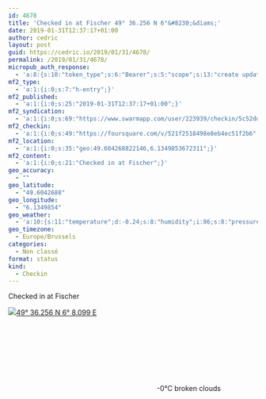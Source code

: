 ```yaml
---
id: 4678
title: 'Checked in at Fischer 49° 36.256 N 6°&#8230;&diams;'
date: 2019-01-31T12:37:17+01:00
author: cedric
layout: post
guid: https://cedric.io/2019/01/31/4678/
permalink: /2019/01/31/4678/
micropub_auth_response:
  - 'a:8:{s:10:"token_type";s:6:"Bearer";s:5:"scope";s:13:"create update";s:2:"me";s:18:"https://cedric.io/";s:9:"issued_by";s:45:"https://cedric.io/wp-json/indieauth/1.0/token";s:9:"client_id";s:27:"https://ownyourswarm.p3k.io";s:9:"issued_at";i:1542614471;s:4:"user";i:1;s:13:"last_accessed";i:1548934655;}'
mf2_type:
  - 'a:1:{i:0;s:7:"h-entry";}'
mf2_published:
  - 'a:1:{i:0;s:25:"2019-01-31T12:37:17+01:00";}'
mf2_syndication:
  - 'a:1:{i:0;s:69:"https://www.swarmapp.com/user/223939/checkin/5c52ddedd1a402002c7240b0";}'
mf2_checkin:
  - 'a:1:{i:0;s:49:"https://foursquare.com/v/521f2518498e8eb4ec51f2b6";}'
mf2_location:
  - 'a:1:{i:0;s:35:"geo:49.604268822146,6.1349853672311";}'
mf2_content:
  - 'a:1:{i:0;s:21:"Checked in at Fischer";}'
geo_accuracy:
  - ""
geo_latitude:
  - "49.6042688"
geo_longitude:
  - "6.1349854"
geo_weather:
  - 'a:10:{s:11:"temperature";d:-0.24;s:8:"humidity";i:86;s:8:"pressure";i:995;s:10:"cloudiness";i:75;s:4:"wind";a:2:{s:5:"speed";d:2.1;s:6:"degree";i:240;}s:7:"summary";s:13:"broken clouds";s:4:"icon";s:15:"wi-cloudy-gusts";s:10:"visibility";i:7000;s:7:"sunrise";s:25:"2019-01-31T08:09:17+01:00";s:6:"sunset";s:25:"2019-01-31T17:28:23+01:00";}'
geo_timezone:
  - Europe/Brussels
categories:
  - Non classé
format: status
kind:
  - Checkin
---
```

Checked in at Fischer

<p class="sloc-display">
  <img class="icon-location" aria-label="Location: " aria-hidden="true" src="https://cedric.io/wp-content/plugins/simple-location/location.svg" /><span class="p-location"><data class="p-latitude" value="49.604269"></data><data class="p-longitude" value="6.134985"></data><a href="https://www.openstreetmap.org/?mlat=49.6042688&mlon=6.1349854#map=13/49.6042688/6.1349854">49° 36.256 N 6° 8.099 E</a></span><br /><span aria-label="broken clouds" title="broken clouds" ><svg class="svg-icon svg-wi-cloudy-gusts" aria-hidden="true"><use xlink:href="https://cedric.io/wp-content/plugins/simple-location/weather-icons.svg#wi-cloudy-gusts"></use></svg></span><span class="p-temperature">-0&deg;C</span>&nbsp;broken clouds
</p>